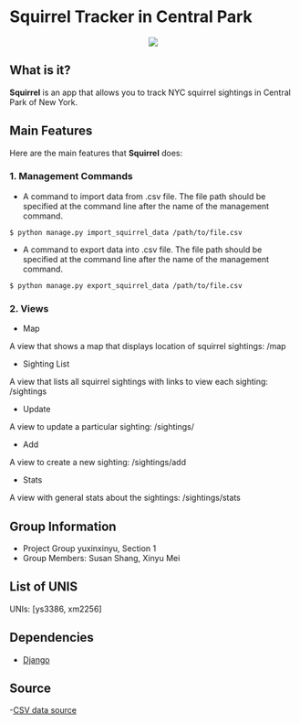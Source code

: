 Squirrel Tracker in Central Park
====================================

<div align="center">
<img src="https://images.unsplash.com/photo-1470130623320-9583a8d06241?ixlib=rb-1.2.1&ixid=eyJhcHBfaWQiOjEyMDd9&auto=format&fit=crop&w=750&q=80"><br>
</div>

## What is it?

**Squirrel** is an app that allows you to track NYC squirrel sightings in Central Park of New York.

## Main Features

Here are the main features that **Squirrel** does:

### 1. Management Commands

- A command to import data from .csv file. The file path should be specified at the command line after the name of the management command. 
```
$ python manage.py import_squirrel_data /path/to/file.csv
```
- A command to export data into .csv file. The file path should be specified at the command line after the name of the management command. 
```
$ python manage.py export_squirrel_data /path/to/file.csv
```

### 2. Views
* Map

A view that shows a map that displays location of squirrel sightings: /map

* Sighting List

A view that lists all squirrel sightings with links to view each sighting: /sightings

* Update

A view to update a particular sighting: /sightings/<unique-squirrel-id>

* Add

A view to create a new sighting: /sightings/add

* Stats

A view with general stats about the sightings: /sightings/stats

## Group Information

* Project Group yuxinxinyu, Section 1
* Group Members: Susan Shang, Xinyu Mei

## List of UNIS

UNIs: [ys3386, xm2256]

## Dependencies

- [Django](https://www.djangoproject.com/)

## Source
-[CSV data source](https://data.cityofnewyork.us/api/views/vfnx-vebw/rows.csv)
